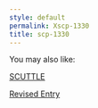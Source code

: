 ```yaml
---
style: default
permalink: Xscp-1330
title: scp-1330
---
```

You may also like:

[SCUTTLE](http://scp-wiki.net/scuttle)

[Revised Entry](http://scp-wiki.net/revised-entry)
